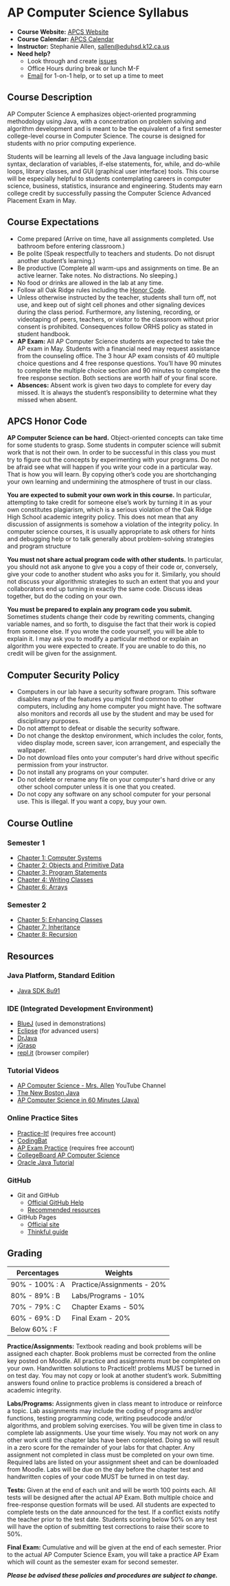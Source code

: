 # AP Computer Science Syllabus

* **Course Website:** [APCS Website](https://sites.google.com/site/sallenorhs/home/ap-computer-science)
* **Course Calendar:** [APCS Calendar](https://calendar.google.com/calendar/embed?src=s4hisl49mjf1gaecb5lheg44l0%40group.calendar.google.com&ctz=America/Los_Angeles)
* **Instructor:** Stephanie Allen, [sallen@eduhsd.k12.ca.us](mailto:sallen@eduhsd.k12.ca.us)
* **Need help?**
    * Look through and create [issues](https://github.com/orhs-apcs/syllabus/issues)
    * Office Hours during break or lunch M-F
    * [Email](mailto:sallen@eduhsd.k12.ca.us) for 1-on-1 help, or to set up a time to meet

## Course Description

AP Computer Science A emphasizes object-oriented programming methodology using Java, with a concentration on problem solving and algorithm development and is meant to be the equivalent of a first semester college-level course in Computer Science. The course is designed for students with no prior computing experience.  

Students will be learning all levels of the Java language including basic syntax, declaration of variables, if-else statements, for, while, and do-while loops, library classes, and GUI (graphical user interface) tools. This course will be especially helpful to students contemplating careers in computer science, business, statistics, insurance and engineering. Students may earn college credit by successfully passing the Computer Science Advanced Placement Exam in May. 

## Course Expectations

* Come prepared (Arrive on time, have all assignments completed. Use bathroom before entering classroom.)
* Be polite (Speak respectfully to teachers and students.  Do not disrupt another student’s learning.)
* Be productive (Complete all warm-ups and assignments on time. Be an active learner. Take notes.  No distractions. No sleeping.)
* No food or drinks are allowed in the lab at any time.
* Follow all Oak Ridge rules including the [Honor Code](#apcs-honor-code).
* Unless otherwise instructed by the teacher, students shall turn off, not use, and keep out of sight cell phones and other signaling devices during the class period. Furthermore, any listening, recording, or videotaping of peers, teachers, or visitor to the classroom without prior consent is prohibited. Consequences follow ORHS policy as stated in student handbook.
* **AP Exam:** All AP Computer Science students are expected to take the AP exam in May. Students with a financial need may request assistance from the counseling office.  The 3 hour AP exam consists of 40 multiple choice questions and 4 free response questions.  You’ll have 90 minutes to complete the multiple choice section and 90 minutes to complete the free response section.  Both sections are worth half of your final score.  
* **Absences:** Absent work is given two days to complete for every day missed.  It is always the student’s responsibility to determine what they missed when absent.  

## APCS Honor Code

**AP Computer Science can be hard.**  Object-oriented concepts can take time for some students to grasp. Some students in computer science will submit work that is not their own. In order to be successful in this class you must try to figure out the concepts by experimenting with your programs.  Do not be afraid see what will happen if you write your code in a particular way.  That is how you will learn.  By copying other’s code you are shortchanging your own learning and undermining the atmosphere of trust in our class.  

**You are expected to submit your own work in this course.** 
In particular, attempting to take credit for someone else’s work by turning it in as your own constitutes plagiarism, which is a serious violation of the Oak Ridge High School academic integrity policy.  This does not mean that any discussion of assignments is somehow a violation of the integrity policy. In computer science courses, it is usually appropriate to ask others for hints and debugging help or to talk generally about problem-solving strategies and program structure
 
**You must not share actual program code with other students.** 
In particular, you should not ask anyone to give you a copy of their code or, conversely, give your code to another student who asks you for it. Similarly, you should not discuss your algorithmic strategies to such an extent that you and your collaborators end up turning in exactly the same code. Discuss ideas together, but do the coding on your own. 

**You must be prepared to explain any program code you submit.** 
Sometimes students change their code by rewriting comments, changing variable names, and so forth, to disguise the fact that their work is copied from someone else. If you wrote the code yourself, you will be able to explain it.  I may ask you to modify a particular method or explain an algorithm you were expected to create.  If you are unable to do this, no credit will be given for the assignment. 

## Computer Security Policy

* Computers in our lab have a security software program. This software disables many of the features you might find common to other computers, including any home computer you might have. The software also monitors and records all use by the student and may be used for disciplinary purposes.
* Do not attempt to defeat or disable the security software. 
* Do not change the desktop environment, which includes the color, fonts, video display mode, screen saver, icon arrangement, and especially the wallpaper. 
* Do not download files onto your computer's hard drive without specific permission from your instructor. 
* Do not install any programs on your computer. 
* Do not delete or rename any file on your computer's hard drive or any other school computer unless it is one that you created. 
* Do not copy any software on any school computer for your personal use. This is illegal. If you want a copy, buy your own. 

## Course Outline

### Semester 1

* [Chapter 1: Computer Systems](https://github.com/orhs-apcs/chapter-1)
* [Chapter 2: Objects and Primitive Data](https://github.com/orhs-apcs/chapter-2)
* [Chapter 3: Program Statements](https://github.com/orhs-apcs/chapter-3)
* [Chapter 4: Writing Classes](https://github.com/orhs-apcs/chapter-4)
* [Chapter 6: Arrays](https://github.com/orhs-apcs/chapter-5)

### Semester 2

* [Chapter 5: Enhancing Classes](https://github.com/orhs-apcs/chapter-5)
* [Chapter 7: Inheritance](https://github.com/orhs-apcs/chapter-7)
* [Chapter 8: Recursion](https://github.com/orhs-apcs/chapter-8)

## Resources

### Java Platform, Standard Edition

* [Java SDK 8u91](http://www.oracle.com/technetwork/java/javase/downloads/jdk8-downloads-2133151.html) 

### IDE (Integrated Development Environment)

* [BlueJ](http://www.bluej.org/download/release-notes.html) (used in demonstrations)
* [Eclipse](http://www.eclipse.org/downloads/packages/eclipse-ide-java-developers/mars2) (for advanced users)
* [DrJava](http://www.drjava.org/)
* [jGrasp](http://www.jgrasp.org/)
* [repl.it](https://repl.it/languages/java) (browser compiler)

### Tutorial Videos

* [AP Computer Science - Mrs. Allen](https://www.youtube.com/channel/UCG19konCiaXvYwNgeIHSAUQ/playlists?view=50&shelf_id=2&sort=dd) YouTube Channel
* [The New Boston Java](https://www.youtube.com/watch?v=Hl-zzrqQoSE&list=PLFE2CE09D83EE3E28)
* [AP Computer Science in 60 Minutes (Java)](https://www.youtube.com/watch?v=3Ky9MZyL8r4)

### Online Practice Sites

* [Practice-It!](http://practiceit.cs.washington.edu/practiceit/index.jsp) (requires free account)
* [CodingBat](https://www.codingbat.com/java)
* [AP Exam Practice](https://codehs.com/course/info/apreview) (requires free account)
* [CollegeBoard AP Computer Science](https://apstudent.collegeboard.org/apcourse/ap-computer-science-a?compscia)
* [Oracle Java Tutorial](http://docs.oracle.com/javase/tutorial/java/index.html)

### GitHub

* Git and GitHub
    * [Official GitHub Help](https://help.github.com/)
    * [Recommended resources](http://hackerhours.org/resources.html#github)
* GitHub Pages
    * [Official site](https://pages.github.com/)
    * [Thinkful guide](http://www.thinkful.com/learn/a-guide-to-using-github-pages/)

## Grading

Percentages | Weights  
----------- | --------- 
90%  - 100% :   	A | Practice/Assignments - 20%
80%  -  89% :  	B | Labs/Programs - 10%
70%  -  79% :  	C | Chapter Exams - 50%
60%  -  69% :  	D | Final Exam - 20%
Below 60% :    	F |  

**Practice/Assignments:**  Textbook reading and book problems will be assigned each chapter.  Book problems must be corrected from the online key posted on Moodle.  All practice and assignments must be completed on your own.  Handwritten solutions to PracticeIt! problems MUST be turned in on test day. You may not copy or look at another student’s work. Submitting answers found online to practice problems is considered a breach of academic integrity.

**Labs/Programs:** Assignments given in class meant to introduce or reinforce a topic. Lab assignments may include the coding of programs and/or functions, testing programming code, writing pseudocode and/or algorithms, and problem solving exercises. You will be given time in class to complete lab assignments. Use your time wisely. You may not work on any other work until the chapter labs have been completed.  Doing so will result in a zero score for the remainder of your labs for that chapter. Any assignment not completed in class must be completed on your own time. Required labs are listed on your assignment sheet and can be downloaded from Moodle.  Labs will be due on the day before the chapter test and handwritten copies of your code MUST be turned in on test day.

**Tests:** Given at the end of each unit and will be worth 100 points each. All tests will be designed after the actual AP Exam. Both multiple choice and free-response question formats will be used. All students are expected to complete tests on the date announced for the test. If a conflict exists notify the teacher prior to the test date.  Students scoring below 50% on any test will have the option of submitting test corrections to raise their score to 50%.  

**Final Exam:** Cumulative and will be given at the end of each semester. Prior to the actual AP Computer Science Exam, you will take a practice AP Exam which will count as the semester exam for second semester.

***Please be advised these policies and procedures are subject to change.*** 
